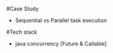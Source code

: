 #Case Study
  * Sequential vs Parallel task execution
  
#Tech stack
  * java concurrency [Future & Callable]
